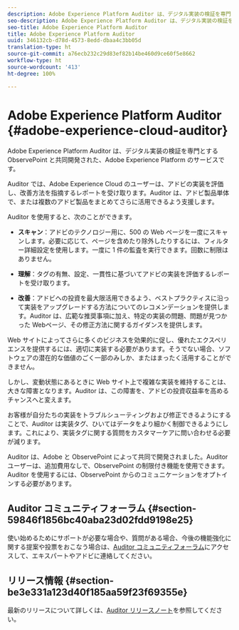 ```yaml
---
description: Adobe Experience Platform Auditor は、デジタル実装の検証を専門とする ObservePoint と共同開発された、Adobe Experience Platform のサービスです。
seo-description: Adobe Experience Platform Auditor は、デジタル実装の検証を専門とする ObservePoint と共同開発された、Adobe Experience Platform のサービスです。
seo-title: Adobe Experience Platform Auditor
title: Adobe Experience Platform Auditor
uuid: 346132cb-d78d-4573-8edd-dbaa4c3bb05d
translation-type: ht
source-git-commit: a76ecb232c29d83ef82b14be460d9ce60f5e8662
workflow-type: ht
source-wordcount: '413'
ht-degree: 100%

---
```



# Adobe Experience Platform Auditor {#adobe-experience-cloud-auditor}

Adobe Experience Platform Auditor は、デジタル実装の検証を専門とする ObservePoint と共同開発された、Adobe Experience Platform のサービスです。

Auditor では、Adobe Experience Cloud のユーザーは、アドビの実装を評価し、改善方法を指摘するレポートを受け取ります。Auditor は、アドビ製品単体で、または複数のアドビ製品をまとめてさらに活用できるよう支援します。

Auditor を使用すると、次のことができます。

* **スキャン**：アドビのテクノロジー用に、500 の Web ページを一度にスキャンします。必要に応じて、ページを含めたり除外したりするには、フィルター詳細設定を使用します。一度に 1 件の監査を実行できます。回数に制限はありません。

* **理解**：タグの有無、設定、一貫性に基づいてアドビの実装を評価するレポートを受け取ります。

* **改善**：アドビへの投資を最大限活用できるよう、ベストプラクティスに沿って実装をアップグレードする方法についてのレコメンデーションを提供します。Auditor は、広範な推奨事項に加え、特定の実装の問題、問題が見つかった Webページ、その修正方法に関するガイダンスを提供します。

Web サイトによってさらに多くのビジネスを効果的に促し、優れたエクスペリエンスを提供するには、適切に実装する必要があります。そうでない場合、ソフトウェアの潜在的な価値のごく一部のみしか、またはまったく活用することができません。

しかし、変動状態にあるときに Web サイト上で複雑な実装を維持することは、大きな障害となります。Auditor は、この障害を、アドビの投資収益率を高めるチャンスへと変えます。

お客様が自分たちの実装をトラブルシューティングおよび修正できるようにすることで、Auditor は実装タグ、ひいてはデータをより細かく制御できるようにします。これにより、実装タグに関する質問をカスタマーケアに問い合わせる必要が減ります。

Auditor は、Adobe と ObservePoint によって共同で開発されました。Auditor ユーザーは、追加費用なしで、ObservePoint の制限付き機能を使用できます。Auditor を使用するには、ObservePoint からのコミュニケーションをオプトインする必要があります。

## Auditor コミュニティフォーラム {#section-59846f1856bc40aba23d02fdd9198e25}

使い始めるためにサポートが必要な場合や、質問がある場合、今後の機能強化に関する提案や投票をおこなう場合は、[Auditor コミュニティフォーラム](https://forums.adobe.com/community/experience-cloud/platform/core-services/activation-service/auditor)にアクセスして、エキスパートやアドビに連絡してください。

## リリース情報 {#section-be3e331a123d40f185aa59f23f69355e}

最新のリリースについて詳しくは、[Auditor リリースノート](release-notes.md)を参照してください。

